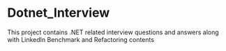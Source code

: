 # Dotnet_Interview
This project contains .NET related interview questions and answers along with LinkedIn Benchmark and Refactoring contents
